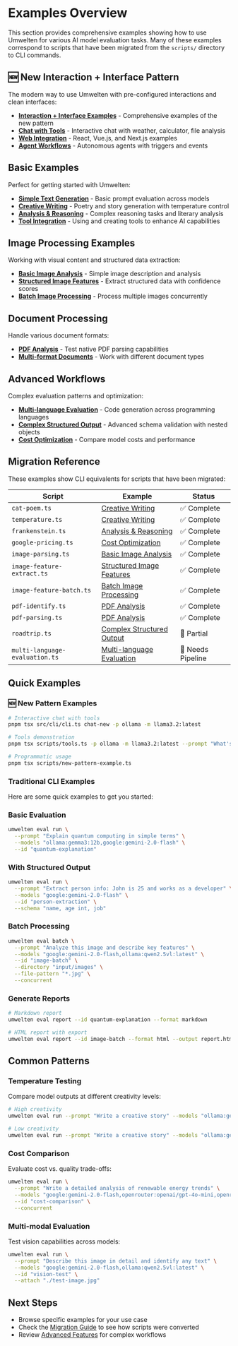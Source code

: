 # Examples Overview

This section provides comprehensive examples showing how to use Umwelten for various AI model evaluation tasks. Many of these examples correspond to scripts that have been migrated from the `scripts/` directory to CLI commands.

## 🆕 New Interaction + Interface Pattern

The modern way to use Umwelten with pre-configured interactions and clean interfaces:

- **[Interaction + Interface Examples](/examples/interaction-interface-examples)** - Comprehensive examples of the new pattern
- **[Chat with Tools](/examples/interaction-interface-examples#chat-with-tools)** - Interactive chat with weather, calculator, file analysis
- **[Web Integration](/examples/interaction-interface-examples#web-integration)** - React, Vue.js, and Next.js examples
- **[Agent Workflows](/examples/interaction-interface-examples#agent-examples)** - Autonomous agents with triggers and events

## Basic Examples

Perfect for getting started with Umwelten:

- **[Simple Text Generation](/examples/text-generation)** - Basic prompt evaluation across models
- **[Creative Writing](/examples/creative-writing)** - Poetry and story generation with temperature control  
- **[Analysis & Reasoning](/examples/analysis-reasoning)** - Complex reasoning tasks and literary analysis
- **[Tool Integration](/examples/tool-integration)** - Using and creating tools to enhance AI capabilities

## Image Processing Examples

Working with visual content and structured data extraction:

- **[Basic Image Analysis](/examples/image-analysis)** - Simple image description and analysis
- **[Structured Image Features](/examples/image-features)** - Extract structured data with confidence scores
- **[Batch Image Processing](/examples/image-batch)** - Process multiple images concurrently

## Document Processing

Handle various document formats:

- **[PDF Analysis](/examples/pdf-analysis)** - Test native PDF parsing capabilities
- **[Multi-format Documents](/examples/multi-format)** - Work with different document types

## Advanced Workflows

Complex evaluation patterns and optimization:

- **[Multi-language Evaluation](/examples/multi-language)** - Code generation across programming languages
- **[Complex Structured Output](/examples/complex-structured)** - Advanced schema validation with nested objects
- **[Cost Optimization](/examples/cost-optimization)** - Compare model costs and performance

## Migration Reference

These examples show CLI equivalents for scripts that have been migrated:

| Script | Example | Status |
|--------|---------|--------|
| `cat-poem.ts` | [Creative Writing](/examples/creative-writing) | ✅ Complete |
| `temperature.ts` | [Creative Writing](/examples/creative-writing) | ✅ Complete |
| `frankenstein.ts` | [Analysis & Reasoning](/examples/analysis-reasoning) | ✅ Complete |
| `google-pricing.ts` | [Cost Optimization](/examples/cost-optimization) | ✅ Complete |
| `image-parsing.ts` | [Basic Image Analysis](/examples/image-analysis) | ✅ Complete |
| `image-feature-extract.ts` | [Structured Image Features](/examples/image-features) | ✅ Complete |
| `image-feature-batch.ts` | [Batch Image Processing](/examples/image-batch) | ✅ Complete |
| `pdf-identify.ts` | [PDF Analysis](/examples/pdf-analysis) | ✅ Complete |
| `pdf-parsing.ts` | [PDF Analysis](/examples/pdf-analysis) | ✅ Complete |
| `roadtrip.ts` | [Complex Structured Output](/examples/complex-structured) | 🔄 Partial |
| `multi-language-evaluation.ts` | [Multi-language Evaluation](/examples/multi-language) | 🔄 Needs Pipeline |

## Quick Examples

### 🆕 New Pattern Examples

```bash
# Interactive chat with tools
pnpm tsx src/cli/cli.ts chat-new -p ollama -m llama3.2:latest

# Tools demonstration
pnpm tsx scripts/tools.ts -p ollama -m llama3.2:latest --prompt "What's the weather in New York?"

# Programmatic usage
pnpm tsx scripts/new-pattern-example.ts
```

### Traditional CLI Examples

Here are some quick examples to get you started:

### Basic Evaluation
```bash
umwelten eval run \
  --prompt "Explain quantum computing in simple terms" \
  --models "ollama:gemma3:12b,google:gemini-2.0-flash" \
  --id "quantum-explanation"
```

### With Structured Output
```bash
umwelten eval run \
  --prompt "Extract person info: John is 25 and works as a developer" \
  --models "google:gemini-2.0-flash" \
  --id "person-extraction" \
  --schema "name, age int, job"
```

### Batch Processing
```bash
umwelten eval batch \
  --prompt "Analyze this image and describe key features" \
  --models "google:gemini-2.0-flash,ollama:qwen2.5vl:latest" \
  --id "image-batch" \
  --directory "input/images" \
  --file-pattern "*.jpg" \
  --concurrent
```

### Generate Reports
```bash
# Markdown report
umwelten eval report --id quantum-explanation --format markdown

# HTML report with export
umwelten eval report --id image-batch --format html --output report.html
```

## Common Patterns

### Temperature Testing
Compare model outputs at different creativity levels:
```bash
# High creativity
umwelten eval run --prompt "Write a creative story" --models "ollama:gemma3:12b" --temperature 1.5 --id "creative-high"

# Low creativity  
umwelten eval run --prompt "Write a creative story" --models "ollama:gemma3:12b" --temperature 0.2 --id "creative-low"
```

### Cost Comparison
Evaluate cost vs. quality trade-offs:
```bash
umwelten eval run \
  --prompt "Write a detailed analysis of renewable energy trends" \
  --models "google:gemini-2.0-flash,openrouter:openai/gpt-4o-mini,openrouter:openai/gpt-4o" \
  --id "cost-comparison" \
  --concurrent
```

### Multi-modal Evaluation
Test vision capabilities across models:
```bash
umwelten eval run \
  --prompt "Describe this image in detail and identify any text" \
  --models "google:gemini-2.0-flash,ollama:qwen2.5vl:latest" \
  --id "vision-test" \
  --attach "./test-image.jpg"
```

## Next Steps

- Browse specific examples for your use case
- Check the [Migration Guide](/migration/) to see how scripts were converted
- Review [Advanced Features](/guide/advanced) for complex workflows